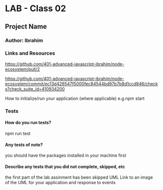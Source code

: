 # LAB - Class 02

## Project Name

### Author: Ibrahim

### Links and Resources

https://github.com/401-advanced-javascript-ibrahim/node-ecosystem/pull/2

https://github.com/401-advanced-javascript-ibrahim/node-ecosystem/commit/ec13d426547f5000fec84544bd97b7b8d1ccd846/checks?check_suite_id=410934200

How to initialize/run your application (where applicable)
e.g.npm start

### Tests
#### How do you run tests?
npm run test

#### Any tests of note?
you should have the packages installed in your machine first

#### Describe any tests that you did not complete, skipped, etc
the first part of the lab assinment has been skipped
UML
Link to an image of the UML for your application and response to events

